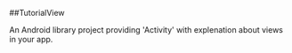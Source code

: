 ##TutorialView

An Android library project providing 'Activity' with explenation about views in your app.

